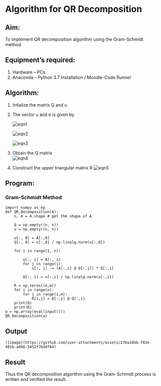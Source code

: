 # Algorithm for QR Decomposition
## Aim:
To implement QR decomposition algorithm using the Gram-Schmidt method.
## Equipment’s required:
1.	Hardware – PCs
2.	Anaconda – Python 3.7 Installation / Moodle-Code Runner
## Algorithm:
1.	Intialize the matrix Q and u
2.	The vector u and e is given by

    ![eqn1](./ex4.jpg)

    ![eqn2](./ex6.jpg)

    ![eqn3](./ex3.jpg)

3.	Obtain the Q matrix   
    ![eqn4](./ex1.jpg)
4.	Construct the upper triangular matrix R
    ![eqn5](./ex2.jpg)



## Program:
### Gram-Schmidt Method
```
import numpy as np
def QR_Decomposition(A):
    n, m = A.shape # get the shape of A

    Q = np.empty((n, n)) 
    u = np.empty((n, n)) 

    u[:, 0] = A[:,0]
    Q[:, 0] = u[:,0] / np.linalg.norm(u[:,0])

    for i in range(1, n):

        u[:, i] = A[:, i]
        for j in range(i):
            u[:, i] -= (A[:,i] @ Q[:,j]) * Q[:,j] 

        Q[:, i] = u[:,i] / np.linalg.norm(u[:,i]) 

    R = np.zeros((n,m))
    for i in range(n):
        for j in range(i,m):
            R[i,j] = A[:,j] @ Q[:,i]
    print(Q)
    print(R)
a = np.array(eval(input()))
QR_Decomposition(a)
```

## Output
```
![image](https://github.com/user-attachments/assets/276a18bb-f92e-481b-a046-5452f7bd4f64)

```

## Result
Thus the QR decomposition algorithm using the Gram-Schmidt process is written and verified the result.

